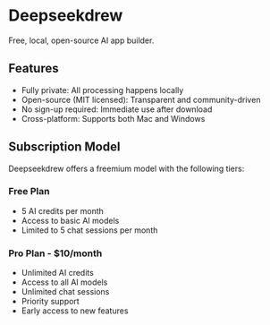 # Deepseekdrew

Free, local, open-source AI app builder.

## Features

- Fully private: All processing happens locally
- Open-source (MIT licensed): Transparent and community-driven
- No sign-up required: Immediate use after download
- Cross-platform: Supports both Mac and Windows

## Subscription Model

Deepseekdrew offers a freemium model with the following tiers:

### Free Plan
- 5 AI credits per month
- Access to basic AI models
- Limited to 5 chat sessions per month

### Pro Plan - $10/month
- Unlimited AI credits
- Access to all AI models
- Unlimited chat sessions
- Priority support
- Early access to new features
